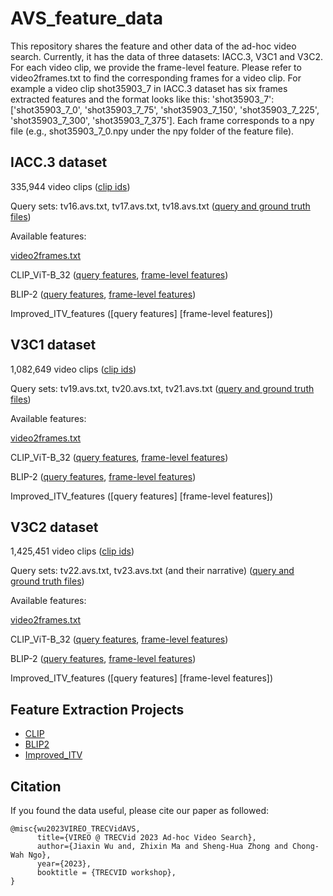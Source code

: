 # AVS_feature_data
This repository shares the feature and other data of the ad-hoc video search. Currently, it has the data of three datasets: IACC.3, V3C1 and V3C2. For each video clip, we provide the frame-level feature. Please refer to video2frames.txt to find the corresponding frames for a video clip. For example a video clip shot35903_7 in IACC.3 dataset has six frames extracted features and the format looks like this: 'shot35903_7': ['shot35903_7_0', 'shot35903_7_75', 'shot35903_7_150', 'shot35903_7_225', 'shot35903_7_300', 'shot35903_7_375']. Each frame corresponds to a npy file (e.g., shot35903_7_0.npy under the npy folder of the feature file). 

## **IACC.3 dataset**

335,944 video clips ([clip ids](https://github.com/jiaxinwoo/AVS_feature_data/blob/main/AVS_data/IACC.3/VideoSets/iacc.3.txt))

Query sets: tv16.avs.txt, tv17.avs.txt, tv18.avs.txt  ([query and ground truth files](https://github.com/jiaxinwoo/AVS_feature_data/blob/main/AVS_data/IACC.3/))

Available features:

[video2frames.txt](https://portland-my.sharepoint.com/:t:/g/personal/jiaxinwu9-c_my_cityu_edu_hk/EbuptdSLMIdHjYUVznwpHAABTG_ZHhPbr65FLXZcW1f8kg?e=yAIaBB)

CLIP_ViT-B_32 
([query features](https://portland-my.sharepoint.com/:f:/g/personal/jiaxinwu9-c_my_cityu_edu_hk/Evg-Z-J8boxBirxt_IjUVi4BxWPo3_Nw3t_awWyce3Ldnw?e=aqHqSq), 
[frame-level features](https://portland-my.sharepoint.com/:u:/g/personal/jiaxinwu9-c_my_cityu_edu_hk/ETtDR5I-VyNIrq5APIZ_1HcBRVnxyDKgHPVUGUv4Zb0CSg?e=ymTaDJ))

BLIP-2
([query features](https://portland-my.sharepoint.com/:f:/g/personal/jiaxinwu9-c_my_cityu_edu_hk/Eld8M0OEBy5Gh0cHbBBnb3AB-58cgdmWLcV3AaM4CzrCrg?e=u0quAi), 
[frame-level features](https://portland-my.sharepoint.com/:u:/g/personal/jiaxinwu9-c_my_cityu_edu_hk/Ec-4CM3MJ11NinAForKPgYsBso8beY1nTcdLhQo_8MO3vw?e=4TT2Du))

Improved_ITV_features
([query features] [frame-level features])


## **V3C1 dataset**

1,082,649 video clips ([clip ids](https://github.com/jiaxinwoo/AVS_feature_data/blob/main/AVS_data/V3C1/VideoSets/v3c1.txt))

Query sets: tv19.avs.txt, tv20.avs.txt, tv21.avs.txt  ([query and ground truth files](https://github.com/jiaxinwoo/AVS_feature_data/blob/main/AVS_data/V3C1/))

Available features:

[video2frames.txt](https://portland-my.sharepoint.com/:t:/g/personal/jiaxinwu9-c_my_cityu_edu_hk/EZobKJ96lkNMsxmxQBPeTlgBBs3XSw9fv9H56XnqaqgjxQ?e=XqvjNR)

CLIP_ViT-B_32 
([query features](https://portland-my.sharepoint.com/:f:/g/personal/jiaxinwu9-c_my_cityu_edu_hk/Eu2eT-36Jr9OvlEImM906qEBU98jOKJLyvSBZh62zj1XvA?e=xaC0QS), 
[frame-level features](https://portland-my.sharepoint.com/:u:/g/personal/jiaxinwu9-c_my_cityu_edu_hk/EeYTCeTuLGlPlFM83RNlwxMBeA1dJl2LuQbpNICHBE3FaA?e=IJ8fvr))

BLIP-2
([query features](https://portland-my.sharepoint.com/:f:/g/personal/jiaxinwu9-c_my_cityu_edu_hk/Em1079DBfUdIqpBma9OzSCQBwsS5Oe__ZwUO4L2JPC2XUQ?e=GnCjXe), 
[frame-level features](https://portland-my.sharepoint.com/:u:/g/personal/jiaxinwu9-c_my_cityu_edu_hk/EbzXeoA3ogBCrbwRRAKuWA4BAvSpzwtB_3MzDw10tEnsKQ?e=IbG8vF))


Improved_ITV_features
([query features] [frame-level features])

## **V3C2 dataset**

1,425,451 video clips ([clip ids](https://github.com/jiaxinwoo/AVS_feature_data/blob/main/AVS_data/V3C2/VideoSets/v3c2.txt))

Query sets: tv22.avs.txt, tv23.avs.txt (and their narrative) ([query and ground truth files](https://github.com/jiaxinwoo/AVS_feature_data/blob/main/AVS_data/V3C2))

Available features:

[video2frames.txt](https://portland-my.sharepoint.com/:t:/g/personal/jiaxinwu9-c_my_cityu_edu_hk/EQZfUFxM3CtAq9O1bzGltcQBSAyNY1ceWPqBuEdPWuwnGg?e=2ergMV)

CLIP_ViT-B_32 
([query features](https://portland-my.sharepoint.com/:f:/g/personal/jiaxinwu9-c_my_cityu_edu_hk/EjWMmUnVgjpJpPtUSMHwG7UBSHZq-hBcipS5M90fSpbaHw?e=kOQbh1), 
[frame-level features](https://portland-my.sharepoint.com/:u:/g/personal/jiaxinwu9-c_my_cityu_edu_hk/EaV4VUSGEcZJt0rL648qdEsBN1OPwf8d3G88YDWzKpMpdA?e=D3EqOd))

BLIP-2
([query features](https://portland-my.sharepoint.com/:f:/g/personal/jiaxinwu9-c_my_cityu_edu_hk/EksVulHnUFBGtZP73O2rG4UBczlHpiq4qdUlavBgl8fyRg?e=eK1zdo), 
[frame-level features](https://portland-my.sharepoint.com/:u:/g/personal/jiaxinwu9-c_my_cityu_edu_hk/Ecs7FejkKM5CufWDPqkQqhABI5lT1Noo1p__ehfyKAzYkw?e=zEbzQ3))


Improved_ITV_features
([query features] [frame-level features])
## Feature Extraction Projects

* [CLIP](https://github.com/openai/CLIP)
* [BLIP2](https://github.com/salesforce/LAVIS)
* [Improved_ITV](https://github.com/nikkiwoo-gh/Improved-ITV)

## Citation
If you found the data useful, please cite our paper as followed:
```
@misc{wu2023VIREO_TRECVidAVS,
      title={VIREO @ TRECVid 2023 Ad-hoc Video Search}, 
      author={Jiaxin Wu and, Zhixin Ma and Sheng-Hua Zhong and Chong-Wah Ngo},
      year={2023},
      booktitle = {TRECVID workshop},
}
```
